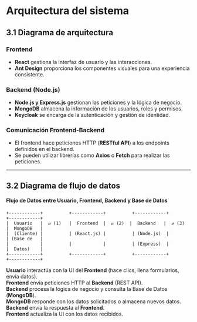 # Arquitectura del sistema

## 3.1 Diagrama de arquitectura  

### **Frontend**  
- **React** gestiona la interfaz de usuario y las interacciones.  
- **Ant Design** proporciona los componentes visuales para una experiencia consistente.  

### **Backend (Node.js)**  
- **Node.js y Express.js** gestionan las peticiones y la lógica de negocio.  
- **MongoDB** almacena la información de los usuarios, roles y permisos.  
- **Keycloak** se encarga de la autenticación y gestión de identidad.  

### **Comunicación Frontend-Backend**  
- El frontend hace peticiones HTTP (**RESTful API**) a los endpoints definidos en el backend.  
- Se pueden utilizar librerías como **Axios** o **Fetch** para realizar las peticiones.  

---

## 3.2 Diagrama de flujo de datos  

#### Flujo de Datos entre Usuario, Frontend, Backend y Base de Datos

```plaintext
+------------+          +------------+          +------------+          +------------+
|  Usuario   |  ⇄ (1)   |  Frontend  |  ⇄ (2)  |  Backend   |  ⇄ (3)  |  MongoDB   |
|  (Cliente) |          | (React.js) |          | (Node.js)  |          | (Base de   |
|            |          |            |          | (Express)  |          |  Datos)    |
+------------+          +------------+          +------------+          +------------+

```


**Usuario** interactúa con la UI del **Frontend** (hace clics, llena formularios, envía datos).  
**Frontend** envía peticiones HTTP al **Backend** (REST API).  
**Backend** procesa la lógica de negocio y consulta la Base de Datos (**MongoDB**).  
**MongoDB** responde con los datos solicitados o almacena nuevos datos.  
**Backend** envía la respuesta al **Frontend**.  
**Frontend** actualiza la UI con los datos recibidos.  


